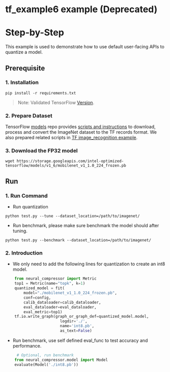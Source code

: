 tf_example6 example (Deprecated)
=====================

Step-by-Step
============

This example is used to demonstrate how to use default user-facing APIs to quantize a model.

## Prerequisite
### 1. Installation
```shell
pip install -r requirements.txt
```
> Note: Validated TensorFlow [Version](/docs/source/installation_guide.md#validated-software-environment).

### 2. Prepare Dataset  
TensorFlow [models](https://github.com/tensorflow/models) repo provides [scripts and instructions](https://github.com/tensorflow/models/tree/master/research/slim#an-automated-script-for-processing-imagenet-data) to download, process and convert the ImageNet dataset to the TF records format.
We also prepared related scripts in [TF image_recognition example](/examples/deprecated/tensorflow/image_recognition/tensorflow_models/mobilenet_v1/quantization/ptq#3-prepare-dataset). 

### 3. Download the FP32 model
```shell
wget https://storage.googleapis.com/intel-optimized-tensorflow/models/v1_6/mobilenet_v1_1.0_224_frozen.pb
```

## Run
### 1. Run Command
* Run quantization
```shell
python test.py --tune --dataset_location=/path/to/imagenet/
``` 
* Run benchmark, please make sure benchmark the model should after tuning.
```shell
python test.py --benchmark --dataset_location=/path/to/imagenet/
``` 

### 2. Introduction
* We only need to add the following lines for quantization to create an int8 model.
```python
    from neural_compressor import Metric
    top1 = Metric(name="topk", k=1)
    quantized_model = fit(
        model="./mobilenet_v1_1.0_224_frozen.pb",
        conf=config,
        calib_dataloader=calib_dataloader,
        eval_dataloader=eval_dataloader,
        eval_metric=top1)
    tf.io.write_graph(graph_or_graph_def=quantized_model.model,
                        logdir='./',
                        name='int8.pb',
                        as_text=False)
```
* Run benchmark, use self defined eval_func to test accuracy and performance.
```python
     # Optional, run benchmark 
    from neural_compressor.model import Model
    evaluate(Model('./int8.pb'))
```
